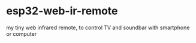 # esp32-web-ir-remote
my tiny web infrared remote, to control TV and soundbar with smartphone or computer
